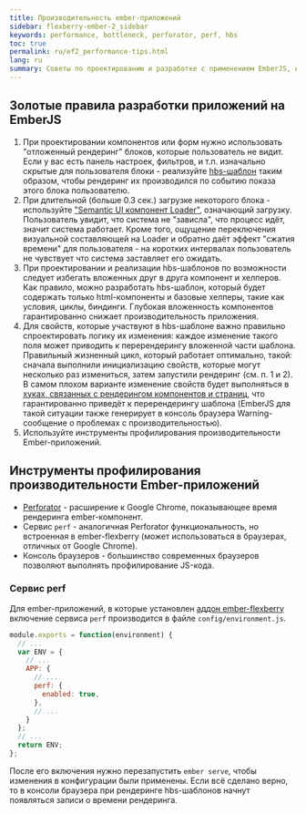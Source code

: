 ```yaml
---
title: Производительность ember-приложений
sidebar: flexberry-ember-2_sidebar
keywords: performance, bottleneck, perforator, perf, hbs
toc: true
permalink: ru/ef2_performance-tips.html
lang: ru
summary: Советы по проектированию и разработке с применением EmberJS, касающиеся производительности приложений
---
```


## Золотые правила разработки приложений на EmberJS

1. При проектировании компонентов или форм нужно использовать "отложенный рендеринг" блоков, которые пользователь не видит. Если у вас есть панель настроек, фильтров, и т.п. изначально скрытые для пользователя блоки - реализуйте [hbs-шаблон](https://guides.emberjs.com/v2.12.0/templates/handlebars-basics/) таким образом, чтобы рендеринг их производился по событию показа этого блока пользователю.
2. При длительной (больше 0.3 сек.) загрузке некоторого блока - используйте ["Semantic UI компонент Loader"](https://semantic-ui.com/elements/loader.html), означающий загрузку. Пользователь увидит, что система не "зависла", что процесс идёт, значит система работает. Кроме того, ощущение переключения визуальной составляющей на Loader и обратно даёт эффект "сжатия времени" для пользователя - на коротких интервалах пользователь не чувствует что система заставляет его ожидать.
3. При проектировании и реализации hbs-шаблонов по возможности следует избегать вложенных друг в друга компонент и хелперов. Как правило, можно разработать hbs-шаблон, который будет содержать только html-компоненты и базовые хелперы, такие как условия, циклы, биндинги. Глубокая вложенность компонентов гарантированно снижает производительность приложения.
4. Для свойств, которые участвуют в hbs-шаблоне важно правильно спроектировать логику их изменения: каждое изменение такого поля может приводить к перерендерингу вложенной части шаблона. Правильный жизненный цикл, который работает оптимально, такой: сначала выполнили инициализацию свойств, которые могут несколько раз измениться, затем запустили рендеринг (см. п. 1 и 2). В самом плохом варианте изменение свойств будет выполняться в [хуках, связанных с рендерингом компонентов и страниц](https://guides.emberjs.com/v2.12.0/components/the-component-lifecycle/), что гарантированно приведёт к перерендерингу шаблона (EmberJS для такой ситуации также генерирует в консоль браузера Warning-сообщение о проблемах с производительностью).
5. Используйте инструменты профилирования производительности Ember-приложений.

## Инструменты профилирования производительности Ember-приложений

* [Perforator](https://chrome.google.com/webstore/detail/perforator-ember-performa/hfdilejiecmablifdkololalnbbmdcdb) - расширение к Google Chrome, показывающее время рендеринга ember-компонент.
* Сервис `perf` - аналогичная Perforator функциональность, но встроенная в ember-flexberry (может использоваться в браузерах, отличных от Google Chrome).
* Консоль браузеров - большинство современных браузеров позволяют выполнять профилирование JS-кода.

### Сервис perf

Для ember-приложений, в которые установлен [аддон ember-flexberry](ef2_landing_page.html) включение сервиса `perf` производится в файле `config/environment.js`.

``` js
module.exports = function(environment) {
  // ...
  var ENV = {
    // ...
    APP: {
      // ...
      perf: {
        enabled: true,
      },
      // ...
    }
  };
  // ...
  return ENV;
};
```

После его включения нужно перезапустить `ember serve`, чтобы изменения в конфигурации были применены. Если всё сделано верно, то в консоли браузера при рендеринге hbs-шаблонов начнут появляться записи о времени рендеринга.
